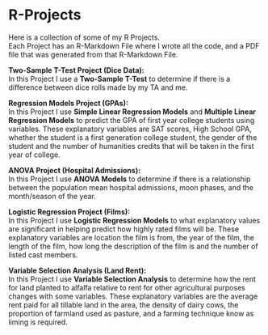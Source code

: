 # R-Projects
Here is a collection of some of my R Projects. <br />
Each Project has an R-Markdown File where I wrote all the code, and a PDF file that was generated from that R-Markdown File.


**Two-Sample T-Test Project (Dice Data):**<br />
In this Project I use a **Two-Sample T-Test** to determine if there is a difference between dice rolls made by my TA and me.


**Regression Models Project (GPAs):**<br />
In this Project I use **Simple Linear Regression Models** and **Multiple Linear Regression Models** to predict the GPA of first year college students using variables.
These explanatory variables are SAT scores, High School GPA, whether the student is a first generation college student, the gender of the student and the number of humanities credits that will be taken in the first year of college.


**ANOVA Project (Hospital Admissions):**<br />
In this Project I use **ANOVA Models** to determine if there is a relationship between the population mean hospital admissions, moon phases, and the month/season of the year.


**Logistic Regression Project (Films):**<br />
In this Project I use **Logistic Regression Models** to what explanatory values are significant in helping predict how highly rated films will be.
These explanatory variables are location the film is from, the year of the film, the length of the film, how long the description of the film is and the number of listed cast members.


**Variable Selection Analysis (Land Rent):**<br />
In this Project I use **Variable Selection Analysis** to determine how the rent for land planted to alfalfa relative to rent for other agricultural purposes changes with some variables.
These explanatory variables are the average rent paid for all tillable land in the area, the density of dairy cows, the proportion of farmland used as pasture, and a farming technique know as liming is required.
